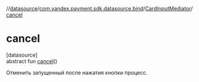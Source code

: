 //[datasource](../../../index.md)/[com.yandex.payment.sdk.datasource.bind](../index.md)/[CardInputMediator](index.md)/[cancel](cancel.md)

# cancel

[datasource]\
abstract fun [cancel](cancel.md)()

Отменить запущенный после нажатия кнопки процесс.
